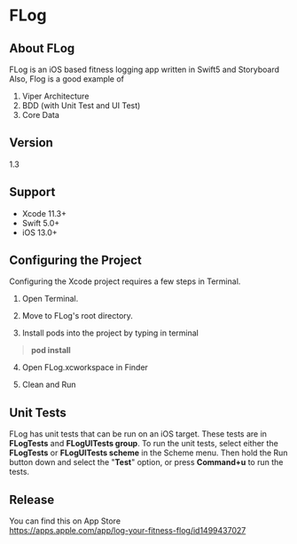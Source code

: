 # FLog


## About FLog
FLog is an iOS based fitness logging app written in Swift5 and Storyboard<br />
Also, Flog is a good example of
1) Viper Architecture
2) BDD (with Unit Test and UI Test)
3) Core Data


## Version
1.3


## Support
- Xcode 11.3+
- Swift 5.0+
- iOS 13.0+


## Configuring the Project
Configuring the Xcode project requires a few steps in Terminal. 

1) Open Terminal.

2) Move to FLog's root directory.

3) Install pods into the project by typing in terminal

> **pod install**

4) Open FLog.xcworkspace in Finder

5) Clean and Run


## Unit Tests
FLog has unit tests that can be run on an iOS target. These tests are in **FLogTests** and **FLogUITests group**. To run the unit tests, select either the **FLogTests** or **FLogUITests scheme** in the Scheme menu. Then hold the Run button down and select the "**Test**" option, or press **Command+u** to run the tests.


## Release
You can find this on App Store<br />
https://apps.apple.com/app/log-your-fitness-flog/id1499437027
